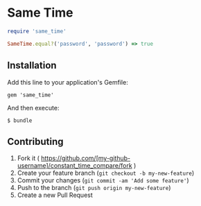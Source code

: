 # Same Time

```ruby
require 'same_time'

SameTime.equal?('password', 'password') => true
```

## Installation

Add this line to your application's Gemfile:

    gem 'same_time'

And then execute:

    $ bundle


## Contributing

1. Fork it ( https://github.com/[my-github-username]/constant_time_compare/fork )
2. Create your feature branch (`git checkout -b my-new-feature`)
3. Commit your changes (`git commit -am 'Add some feature'`)
4. Push to the branch (`git push origin my-new-feature`)
5. Create a new Pull Request
